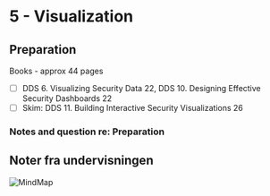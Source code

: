 # 5 - Visualization

## Preparation

Books - approx 44 pages

* [ ] DDS 6. Visualizing Security Data 22, DDS 10. Designing Effective Security Dashboards 22   
* [ ] Skim: DDS 11. Building Interactive Security Visualizations 26   

### Notes and question re: Preparation

## Noter fra undervisningen

![MindMap](https://github.com/krejac/kea-siem-log/media/SIEM.png)

